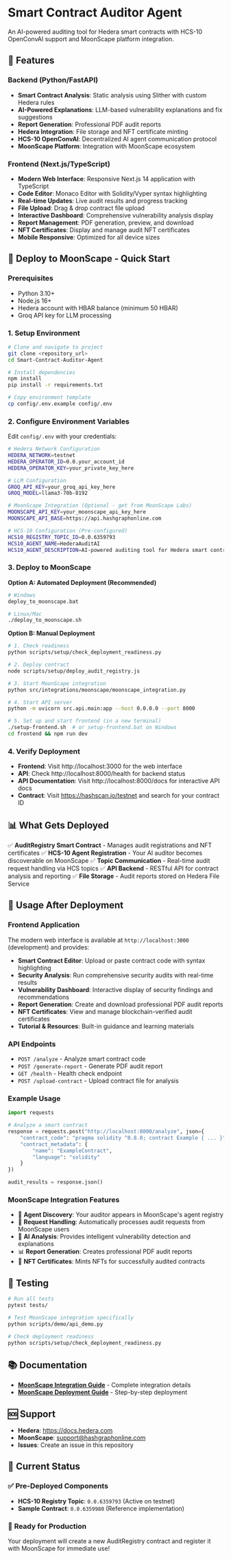 # Smart Contract Auditor Agent

An AI-powered auditing tool for Hedera smart contracts with HCS-10 OpenConvAI support and MoonScape platform integration.

## 🌟 Features

### Backend (Python/FastAPI)
- **Smart Contract Analysis**: Static analysis using Slither with custom Hedera rules
- **AI-Powered Explanations**: LLM-based vulnerability explanations and fix suggestions
- **Report Generation**: Professional PDF audit reports
- **Hedera Integration**: File storage and NFT certificate minting
- **HCS-10 OpenConvAI**: Decentralized AI agent communication protocol
- **MoonScape Platform**: Integration with MoonScape ecosystem

### Frontend (Next.js/TypeScript)
- **Modern Web Interface**: Responsive Next.js 14 application with TypeScript
- **Code Editor**: Monaco Editor with Solidity/Vyper syntax highlighting
- **Real-time Updates**: Live audit results and progress tracking
- **File Upload**: Drag & drop contract file upload
- **Interactive Dashboard**: Comprehensive vulnerability analysis display
- **Report Management**: PDF generation, preview, and download
- **NFT Certificates**: Display and manage audit NFT certificates
- **Mobile Responsive**: Optimized for all device sizes

## 🌙 **Deploy to MoonScape - Quick Start**

### **Prerequisites**
- Python 3.10+
- Node.js 16+
- Hedera account with HBAR balance (minimum 50 HBAR)
- Groq API key for LLM processing

### **1. Setup Environment**

```bash
# Clone and navigate to project
git clone <repository_url>
cd Smart-Contract-Auditor-Agent

# Install dependencies
npm install
pip install -r requirements.txt

# Copy environment template
cp config/.env.example config/.env
```

### **2. Configure Environment Variables**

Edit `config/.env` with your credentials:

```bash
# Hedera Network Configuration
HEDERA_NETWORK=testnet
HEDERA_OPERATOR_ID=0.0.your_account_id
HEDERA_OPERATOR_KEY=your_private_key_here

# LLM Configuration
GROQ_API_KEY=your_groq_api_key_here
GROQ_MODEL=llama3-70b-8192

# MoonScape Integration (Optional - get from MoonScape Labs)
MOONSCAPE_API_KEY=your_moonscape_api_key_here
MOONSCAPE_API_BASE=https://api.hashgraphonline.com

# HCS-10 Configuration (Pre-configured)
HCS10_REGISTRY_TOPIC_ID=0.0.6359793
HCS10_AGENT_NAME=HederaAuditAI
HCS10_AGENT_DESCRIPTION=AI-powered auditing tool for Hedera smart contracts
```

### **3. Deploy to MoonScape**

**Option A: Automated Deployment (Recommended)**
```bash
# Windows
deploy_to_moonscape.bat

# Linux/Mac
./deploy_to_moonscape.sh
```

**Option B: Manual Deployment**
```bash
# 1. Check readiness
python scripts/setup/check_deployment_readiness.py

# 2. Deploy contract
node scripts/setup/deploy_audit_registry.js

# 3. Start MoonScape integration
python src/integrations/moonscape/moonscape_integration.py

# 4. Start API server
python -m uvicorn src.api.main:app --host 0.0.0.0 --port 8000

# 5. Set up and start frontend (in a new terminal)
./setup-frontend.sh  # or setup-frontend.bat on Windows
cd frontend && npm run dev
```

### **4. Verify Deployment**

- **Frontend**: Visit http://localhost:3000 for the web interface
- **API**: Check http://localhost:8000/health for backend status
- **API Documentation**: Visit http://localhost:8000/docs for interactive API docs
- **Contract**: Visit https://hashscan.io/testnet and search for your contract ID

## 📊 What Gets Deployed

✅ **AuditRegistry Smart Contract** - Manages audit registrations and NFT certificates
✅ **HCS-10 Agent Registration** - Your AI auditor becomes discoverable on MoonScape
✅ **Topic Communication** - Real-time audit request handling via HCS topics
✅ **API Backend** - RESTful API for contract analysis and reporting
✅ **File Storage** - Audit reports stored on Hedera File Service

## 🚀 Usage After Deployment

### **Frontend Application**
The modern web interface is available at `http://localhost:3000` (development) and provides:

- **Smart Contract Editor**: Upload or paste contract code with syntax highlighting
- **Security Analysis**: Run comprehensive security audits with real-time results
- **Vulnerability Dashboard**: Interactive display of security findings and recommendations
- **Report Generation**: Create and download professional PDF audit reports
- **NFT Certificates**: View and manage blockchain-verified audit certificates
- **Tutorial & Resources**: Built-in guidance and learning materials

### **API Endpoints**
- `POST /analyze` - Analyze smart contract code
- `POST /generate-report` - Generate PDF audit report
- `GET /health` - Health check endpoint
- `POST /upload-contract` - Upload contract file for analysis

### **Example Usage**
```python
import requests

# Analyze a smart contract
response = requests.post("http://localhost:8000/analyze", json={
    "contract_code": "pragma solidity ^0.8.0; contract Example { ... }",
    "contract_metadata": {
        "name": "ExampleContract",
        "language": "solidity"
    }
})

audit_results = response.json()
```

### **MoonScape Integration Features**
- 🔗 **Agent Discovery**: Your auditor appears in MoonScape's agent registry
- 📡 **Request Handling**: Automatically processes audit requests from MoonScape users
- 🤖 **AI Analysis**: Provides intelligent vulnerability detection and explanations
- 📊 **Report Generation**: Creates professional PDF audit reports
- 🎯 **NFT Certificates**: Mints NFTs for successfully audited contracts

## 🧪 Testing

```bash
# Run all tests
pytest tests/

# Test MoonScape integration specifically
python scripts/demo/api_demo.py

# Check deployment readiness
python scripts/setup/check_deployment_readiness.py
```

## 📚 Documentation

- **[MoonScape Integration Guide](docs/integration/MOONSCAPE_INTEGRATION.md)** - Complete integration details
- **[MoonScape Deployment Guide](docs/deployment/MOONSCAPE_DEPLOYMENT.md)** - Step-by-step deployment

## 🆘 Support

- **Hedera**: https://docs.hedera.com
- **MoonScape**: support@hashgraphonline.com
- **Issues**: Create an issue in this repository

## 🔮 Current Status

### ✅ **Pre-Deployed Components**
- **HCS-10 Registry Topic**: `0.0.6359793` (Active on testnet)
- **Sample Contract**: `0.0.6359980` (Reference implementation)

### 🎯 **Ready for Production**
Your deployment will create a new AuditRegistry contract and register it with MoonScape for immediate use!
